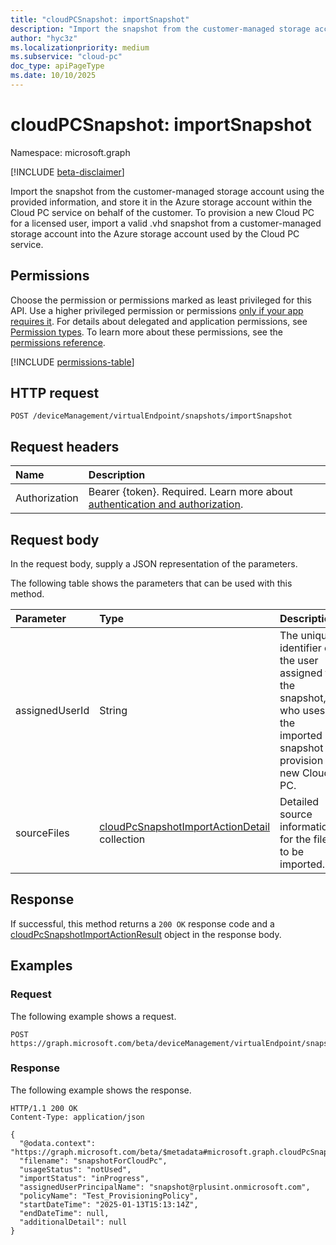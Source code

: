 ```yaml
---
title: "cloudPCSnapshot: importSnapshot"
description: "Import the snapshot from the customer-managed storage account using the provided information, and store it in the Azure storage account within the Cloud PC service on behalf of the customer."
author: "hyc3z"
ms.localizationpriority: medium
ms.subservice: "cloud-pc"
doc_type: apiPageType
ms.date: 10/10/2025
---
```


# cloudPCSnapshot: importSnapshot
Namespace: microsoft.graph

[!INCLUDE [beta-disclaimer](../../includes/beta-disclaimer.md)]

Import the snapshot from the customer-managed storage account using the provided information, and store it in the Azure storage account within the Cloud PC service on behalf of the customer. To provision a new Cloud PC for a licensed user, import a valid .vhd snapshot from a customer-managed storage account into the Azure storage account used by the Cloud PC service.

## Permissions
Choose the permission or permissions marked as least privileged for this API. Use a higher privileged permission or permissions [only if your app requires it](/graph/permissions-overview#best-practices-for-using-microsoft-graph-permissions). For details about delegated and application permissions, see [Permission types](/graph/permissions-overview#permission-types). To learn more about these permissions, see the [permissions reference](/graph/permissions-reference).

<!-- { "blockType": "permissions", "name": "cloudpcsnapshot_importsnapshot" } -->
[!INCLUDE [permissions-table](../includes/permissions/cloudpcsnapshot-importsnapshot-permissions.md)]

## HTTP request

<!-- {
  "blockType": "ignored"
}
-->
``` http
POST /deviceManagement/virtualEndpoint/snapshots/importSnapshot
```

## Request headers
|Name|Description|
|:---|:---|
|Authorization|Bearer {token}. Required. Learn more about [authentication and authorization](/graph/auth/auth-concepts).|

## Request body
In the request body, supply a JSON representation of the parameters.

The following table shows the parameters that can be used with this method.

| Parameter | Type | Description |
|:---|:---|:---|
| assignedUserId     | String   | The unique identifier of the user assigned to the snapshot, who uses the imported snapshot to provision a new Cloud PC. |
| sourceFiles   | [cloudPcSnapshotImportActionDetail](../resources/cloudpcsnapshotimportactiondetail.md) collection  |Detailed source information for the files to be imported. |

## Response

If successful, this method returns a `200 OK` response code and a [cloudPcSnapshotImportActionResult](../resources/cloudpcsnapshotimportactionresult.md) object in the response body.

## Examples

### Request

The following example shows a request.

<!-- {
  "blockType": "request",
  "name": "post_importsnapshot"
}
-->
``` http
POST https://graph.microsoft.com/beta/deviceManagement/virtualEndpoint/snapshots/importSnapshot
```

### Response

The following example shows the response.

<!-- {
  "blockType": "response",
  "truncated": true,
  "@odata.type": "microsoft.graph.cloudPcSnapshotImportActionResult"
}
-->
``` http
HTTP/1.1 200 OK
Content-Type: application/json

{
  "@odata.context": "https://graph.microsoft.com/beta/$metadata#microsoft.graph.cloudPcSnapshotImportActionResult",
  "filename": "snapshotForCloudPc",
  "usageStatus": "notUsed",
  "importStatus": "inProgress",
  "assignedUserPrincipalName": "snapshot@rplusint.onmicrosoft.com",
  "policyName": "Test_ProvisioningPolicy",
  "startDateTime": "2025-01-13T15:13:14Z",
  "endDateTime": null,
  "additionalDetail": null
}
```

